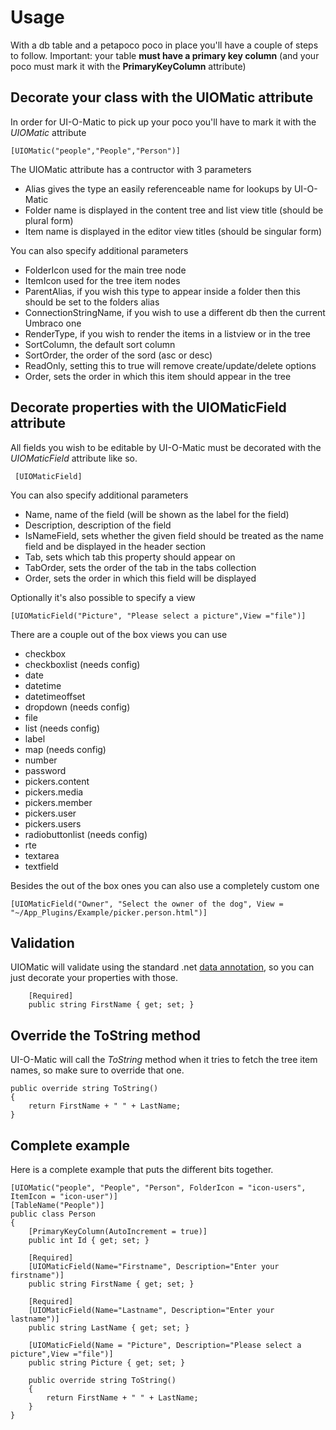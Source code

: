 # Usage #

With a db table and a petapoco poco in place you'll have a couple of steps to follow. Important: your table **must have a primary key column** (and your poco must mark it with the **PrimaryKeyColumn** attribute)


## Decorate your class with the UIOMatic attribute ##

In order for UI-O-Matic to pick up your poco you'll have to mark it with the *UIOMatic* attribute

	[UIOMatic("people","People","Person")]

The UIOMatic attribute has a contructor with 3 parameters
	
- Alias gives the type an easily referenceable name for lookups by UI-O-Matic
- Folder name is displayed in the content tree and list view title (should be plural form)
- Item name is displayed in the editor view titles (should be singular form)

You can also specify additional parameters

- FolderIcon used for the main tree node
- ItemIcon used for the tree item nodes
- ParentAlias, if you wish this type to appear inside a folder then this should be set to the folders alias
- ConnectionStringName, if you wish to use a different db then the current Umbraco one
- RenderType, if you wish to render the items in a listview or in the tree
- SortColumn, the default sort column
- SortOrder, the order of the sord (asc or desc) 
- ReadOnly, setting this to true will remove create/update/delete options
- Order, sets the order in which this item should appear in the tree

## Decorate properties with the UIOMaticField attribute ##

All fields you wish to be editable by UI-O-Matic must be decorated with the *UIOMaticField* attribute like so.

	 [UIOMaticField]

You can also specify additional parameters

- Name, name of the field (will be shown as the label for the field)
- Description, description of the field
- IsNameField, sets whether the given field should be treated as the name field and be displayed in the header section
- Tab, sets which tab this property should appear on
- TabOrder, sets the order of the tab in the tabs collection
- Order, sets the order in which this field will be displayed

Optionally it's also possible to specify a view

	[UIOMaticField("Picture", "Please select a picture",View ="file")]

There are a couple out of the box views you can use

- checkbox
- checkboxlist (needs config)
- date
- datetime
- datetimeoffset
- dropdown (needs config)
- file
- list (needs config)
- label
- map (needs config)
- number
- password
- pickers.content
- pickers.media
- pickers.member
- pickers.user
- pickers.users
- radiobuttonlist (needs config)
- rte
- textarea
- textfield

Besides the out of the box ones you can also use a completely custom one 

 	[UIOMaticField("Owner", "Select the owner of the dog", View = "~/App_Plugins/Example/picker.person.html")]

## Validation ##

UIOMatic will validate using the standard .net [data annotation](https://msdn.microsoft.com/en-us/library/system.componentmodel.dataannotations(v=vs.110).aspx), so you can just decorate your properties with those.

		[Required]
        public string FirstName { get; set; }

## Override the ToString method ##

UI-O-Matic will call the *ToString* method when it tries to fetch the tree item names, so make sure to override that one.

    public override string ToString()
    {
        return FirstName + " " + LastName;
    }

## Complete example ##
Here is a complete example that puts the different bits together.

    [UIOMatic("people", "People", "Person", FolderIcon = "icon-users", ItemIcon = "icon-user")]
    [TableName("People")]
    public class Person
    {
        [PrimaryKeyColumn(AutoIncrement = true)]
        public int Id { get; set; }

		[Required]
        [UIOMaticField(Name="Firstname", Description="Enter your firstname")]
        public string FirstName { get; set; }

		[Required]
        [UIOMaticField(Name="Lastname", Description="Enter your lastname")]
        public string LastName { get; set; }

        [UIOMaticField(Name = "Picture", Description="Please select a picture",View ="file")]
        public string Picture { get; set; }

        public override string ToString()
        {
            return FirstName + " " + LastName;
        }
    }



